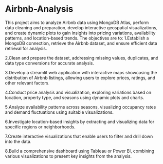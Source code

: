 


# Airbnb-Analysis

This project aims to analyze Airbnb data using MongoDB Atlas, perform data cleaning and preparation, develop interactive geospatial visualizations, and create dynamic plots to gain insights into pricing variations, availability patterns, and location-based trends. The objectives are to:
1.Establish a MongoDB connection, retrieve the Airbnb dataset, and ensure efficient data retrieval for analysis.

2.Clean and prepare the dataset, addressing missing values, duplicates, and data type conversions for accurate analysis.

3.Develop a streamlit web application with interactive maps showcasing the distribution of Airbnb listings, allowing users to explore prices, ratings, and other relevant factors.

4.Conduct price analysis and visualization, exploring variations based on location, property type, and seasons using dynamic plots and charts.

5.Analyze availability patterns across seasons, visualizing occupancy rates and demand fluctuations using suitable visualizations.

6.Investigate location-based insights by extracting and visualizing data for specific regions or neighborhoods.

7.Create interactive visualizations that enable users to filter and drill down into the data.

8.Build a comprehensive dashboard using Tableau or Power BI, combining various visualizations to present key insights from the analysis.
